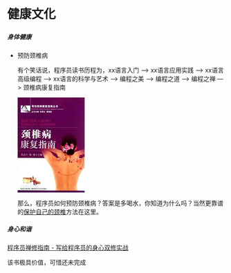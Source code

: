 # 健康文化



##### 

##### 身体健康
- 预防颈椎病

    有个笑话说，程序员读书历程为，xx语言入门 —> xx语言应用实践 —> xx语言高级编程 —> xx语言的科学与艺术 —> 编程之美 —> 编程之道 —> 编程之禅 —> 颈椎病康复指南

    <img src="../images/cervical spondylosis.jpg" align="center">

    那么，程序员如何预防颈椎病？答案是多喝水，你知道为什么吗？当然更靠谱的[保护自己的颈椎](http://www.zhihu.com/question/19562063)方法在这里。


##### 身心和谐
[程序员禅修指南 - 写给程序员的身心双修实战](https://www.gitbook.com/book/allengaller/programmers-guide-to-zen-cn/details)

该书极具价值，可惜还未完成


